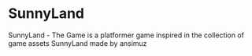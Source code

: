 # SunnyLand
SunnyLand - The Game is a platformer game inspired in the collection of game assets SunnyLand made by ansimuz
